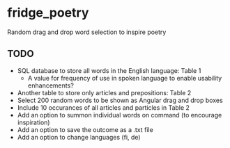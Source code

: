 # fridge_poetry
Random drag and drop word selection to inspire poetry

## TODO    
- SQL database to store all words in the English language: Table 1
  - A value for frequency of use in spoken language to enable usability enhancements?
- Another table to store only articles and prepositions: Table 2
- Select 200 random words to be shown as Angular drag and drop boxes
- Include 10 occurances of all articles and particles in Table 2
- Add an option to summon individual words on command (to encourage inspiration)
- Add an option to save the outcome as a .txt file
- Add an option to change languages (fi, de)
